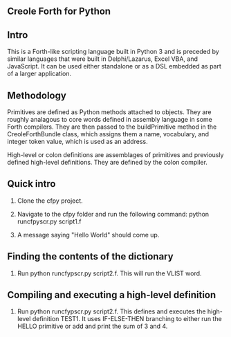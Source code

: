 Creole Forth for Python
-----------------------

Intro
-----

This is a Forth-like scripting language built in Python 3 and is preceded by similar languages that were built in
Delphi/Lazarus, Excel VBA, and JavaScript.  It can be used either standalone or as a DSL embedded as part of a
larger application. 

Methodology
-----------
Primitives are defined as Python methods attached to objects. They are roughly analagous to core words defined 
in assembly language in some Forth compilers. They are then passed to the buildPrimitive method in the CreoleForthBundle 
class, which assigns them a name, vocabulary, and integer token value, which is used as an address. 

High-level or colon definitions are assemblages of primitives and previously defined high-level definitions.
They are defined by the colon compiler. 


Quick intro
-----------

1. Clone the cfpy project.

2. Navigate to the cfpy folder and run the following command: python runcfpyscr.py script1.f

3. A message saying "Hello World" should come up. 


Finding the contents of the dictionary
--------------------------------------
1. Run python runcfypscr.py script2.f. This will run the VLIST word.


Compiling and executing a high-level definition
-----------------------------------------------
1. Run python runcfypscr.py script2.f. This defines and executes the high-level definition TEST1.
   It uses IF-ELSE-THEN branching to either run the HELLO primitive or add and print the sum of 
   3 and 4. 
